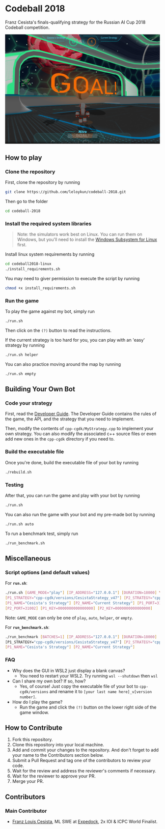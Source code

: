 # Codeball 2018

Franz Cesista's finals-qualifying strategy for the Russian AI Cup 2018 Codeball competition.

![](goal.png)

## How to play

### Clone the repository

First, clone the repository by running

```bash
git clone https://github.com/leloykun/codeball-2018.git
```

Then go to the folder

```bash
cd codeball-2018
```

### Install the required system libraries

> Note: the simulators work best on Linux. You can run them on Windows, but you'll need to install the [Windows Subsystem for Linux](https://docs.microsoft.com/en-us/windows/wsl/install) first.

Install linux system requirements by running

```bash
cd codeball2018-linux
./install_requirements.sh
```

You may need to giver permission to execute the script by running

```bash
chmod +x install_requirements.sh
```

### Run the game

To play the game against my bot, simply run

```bash
./run.sh
```

Then click on the `(?)` button to read the instructions.

If the current strategy is too hard for you, you can play with an 'easy' strategy by running

```bash
./run.sh helper
```

You can also practice moving around the map by running

```bash
./run.sh empty
```

## Building Your Own Bot

### Code your strategy

First, read the [Developer Guide](developer_guide.pdf). The Developer Guide contains the rules of the game, the API, and the strategy that you need to implement.

Then, modify the contents of `cpp-cgdk/MyStrategy.cpp` to implement your own strategy. You can also modify the associated c++ source files or even add new ones in the `cpp-cgdk` directory if you need to.

### Build the executable file

Once you're done, build the executable file of your bot by running

```bash
./rebuild.sh
```

### Testing

After that, you can run the game and play with your bot by running

```bash
./run.sh
```

You can also run the game with your bot and my pre-made bot by running

```bash
./run.sh auto
```

To run a benchmark test, simply run

```bash
./run_benchmark.sh
```

## Miscellaneous

### Script options (and default values)

For **`run.sh`**:

```bash
./run.sh [GAME_MODE="play"] [IP_ADDRESS="127.0.0.1"] [DURATION=18000] \
[P1_STRATEGY="cpp-cgdk/versions/CesistaStrategy_v47"] [P2_STRATEGY="cpp-cgdk/build/MyStrategy"] \
[P1_NAME="Cesista's Strategy"] [P2_NAME="Current Strategy"] [P1_PORT=31001] \
[P2_PORT=31002] [P1_KEY=0000000000000000] [P2_KEY=0000000000000000]
```

Note: `GAME_MODE` can only be one of `play`, `auto`, `helper`, or `empty`.

For **`run_benchmark.sh`**:

```bash
./run_benchmark [BATCHES=1] [IP_ADDRESS="127.0.0.1"] [DURATION=18000] 
[P1_STRATEGY="cpp-cgdk/versions/CesistaStrategy_v47"] [P2_STRATEGY="cpp-cgdk/build/MyStrategy"] \
[P1_NAME="Cesista's Strategy"] [P2_NAME="Current Strategy"]
```

### FAQ

- Why does the GUI in WSL2 just display a blank canvas?
  - You need to restart your WSL2. Try running `wsl --shutdown` then `wsl`
- Can I share my own bot? If so, how?
  - Yes, of course! Just copy the executable file of your bot to `cpp-cgdk/versions` and rename it to `[your last name here]_v[version number]`.
- How do I play the game?
  - Run the game and click the `(?)` button on the lower right side of the game window.

## How to Contribute

1. Fork this repository.
2. Clone this repository into your local machine.
3. Add and commit your changes to the repository. And don't forget to add your name to the Contributors section below.
4. Submit a Pull Request and tag one of the contributors to review your code.
5. Wait for the review and address the reviewer's comments if necessary.
6. Wait for the reviewer to approve your PR.
7. Merge your PR.

## Contributors

### Main Contributor

- [Franz Louis Cesista](https://github.com/leloykun), ML SWE at [Expedock](https://github.com/expedock), 2x IOI & ICPC World Finalist.
